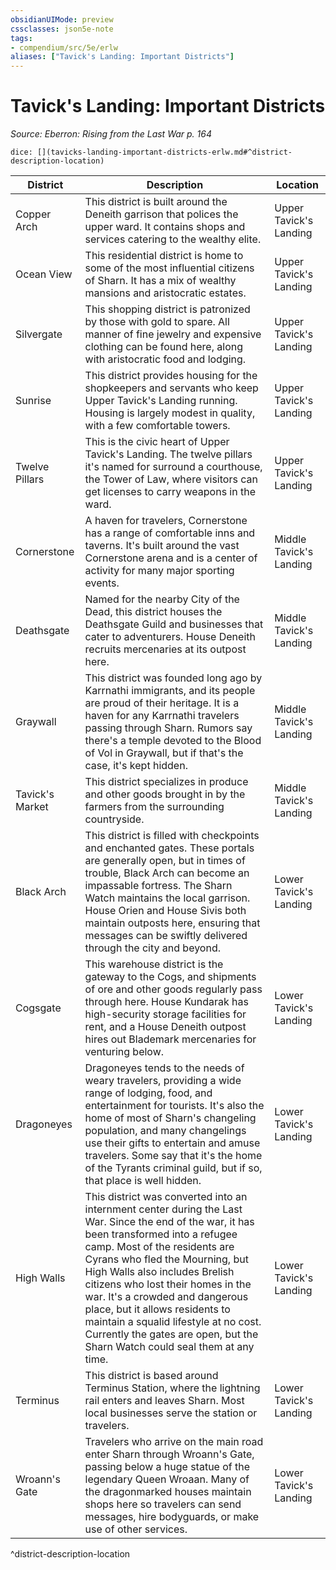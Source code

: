 ```yaml
---
obsidianUIMode: preview
cssclasses: json5e-note
tags:
- compendium/src/5e/erlw
aliases: ["Tavick's Landing: Important Districts"]
---
```

# Tavick's Landing: Important Districts
*Source: Eberron: Rising from the Last War p. 164* 

`dice: [](tavicks-landing-important-districts-erlw.md#^district-description-location)`

| District | Description | Location |
|----------|-------------|----------|
| Copper Arch | This district is built around the Deneith garrison that polices the upper ward. It contains shops and services catering to the wealthy elite. | Upper Tavick's Landing |
| Ocean View | This residential district is home to some of the most influential citizens of Sharn. It has a mix of wealthy mansions and aristocratic estates. | Upper Tavick's Landing |
| Silvergate | This shopping district is patronized by those with gold to spare. All manner of fine jewelry and expensive clothing can be found here, along with aristocratic food and lodging. | Upper Tavick's Landing |
| Sunrise | This district provides housing for the shopkeepers and servants who keep Upper Tavick's Landing running. Housing is largely modest in quality, with a few comfortable towers. | Upper Tavick's Landing |
| Twelve Pillars | This is the civic heart of Upper Tavick's Landing. The twelve pillars it's named for surround a courthouse, the Tower of Law, where visitors can get licenses to carry weapons in the ward. | Upper Tavick's Landing |
| Cornerstone | A haven for travelers, Cornerstone has a range of comfortable inns and taverns. It's built around the vast Cornerstone arena and is a center of activity for many major sporting events. | Middle Tavick's Landing |
| Deathsgate | Named for the nearby City of the Dead, this district houses the Deathsgate Guild and businesses that cater to adventurers. House Deneith recruits mercenaries at its outpost here. | Middle Tavick's Landing |
| Graywall | This district was founded long ago by Karrnathi immigrants, and its people are proud of their heritage. It is a haven for any Karrnathi travelers passing through Sharn. Rumors say there's a temple devoted to the Blood of Vol in Graywall, but if that's the case, it's kept hidden. | Middle Tavick's Landing |
| Tavick's Market | This district specializes in produce and other goods brought in by the farmers from the surrounding countryside. | Middle Tavick's Landing |
| Black Arch | This district is filled with checkpoints and enchanted gates. These portals are generally open, but in times of trouble, Black Arch can become an impassable fortress. The Sharn Watch maintains the local garrison. House Orien and House Sivis both maintain outposts here, ensuring that messages can be swiftly delivered through the city and beyond. | Lower Tavick's Landing |
| Cogsgate | This warehouse district is the gateway to the Cogs, and shipments of ore and other goods regularly pass through here. House Kundarak has high-security storage facilities for rent, and a House Deneith outpost hires out Blademark mercenaries for venturing below. | Lower Tavick's Landing |
| Dragoneyes | Dragoneyes tends to the needs of weary travelers, providing a wide range of lodging, food, and entertainment for tourists. It's also the home of most of Sharn's changeling population, and many changelings use their gifts to entertain and amuse travelers. Some say that it's the home of the Tyrants criminal guild, but if so, that place is well hidden. | Lower Tavick's Landing |
| High Walls | This district was converted into an internment center during the Last War. Since the end of the war, it has been transformed into a refugee camp. Most of the residents are Cyrans who fled the Mourning, but High Walls also includes Brelish citizens who lost their homes in the war. It's a crowded and dangerous place, but it allows residents to maintain a squalid lifestyle at no cost. Currently the gates are open, but the Sharn Watch could seal them at any time. | Lower Tavick's Landing |
| Terminus | This district is based around Terminus Station, where the lightning rail enters and leaves Sharn. Most local businesses serve the station or travelers. | Lower Tavick's Landing |
| Wroann's Gate | Travelers who arrive on the main road enter Sharn through Wroann's Gate, passing below a huge statue of the legendary Queen Wroaan. Many of the dragonmarked houses maintain shops here so travelers can send messages, hire bodyguards, or make use of other services. | Lower Tavick's Landing |
^district-description-location